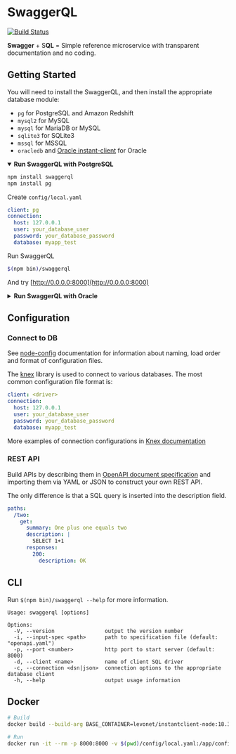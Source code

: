 # SwaggerQL
[![Build Status](https://travis-ci.org/levonet/swaggerql.svg?branch=master)](https://travis-ci.org/levonet/swaggerql)

**Swagger** + S**QL** = Simple reference microservice with transparent documentation and no coding.

## Getting Started

You will need to install the SwaggerQL, and then install the appropriate database module:
- `pg` for PostgreSQL and Amazon Redshift
- `mysql2` for MySQL
- `mysql` for MariaDB or MySQL
- `sqlite3` for SQLite3
- `mssql` for MSSQL
- `oracledb` and [Oracle instant-client](https://www.oracle.com/database/technologies/instant-client/linux-x86-64-downloads.html) for Oracle

<details open>
<summary><strong>Run SwaggerQL with PostgreSQL</strong></summary>

```sh
npm install swaggerql
npm install pg
```

Create `config/local.yaml`

```yaml
client: pg
connection:
  host: 127.0.0.1
  user: your_database_user
  password: your_database_password
  database: myapp_test
```

Run SwaggerQL

```sh
$(npm bin)/swaggerql
```

And try [http://0.0.0.0:8000](http://0.0.0.0:8000)
</details>

<details>
<summary><strong>Run SwaggerQL with Oracle</strong></summary>

```sh
npm install swaggerql
npm install oracledb
```
Install [Oracle instant-client](https://www.oracle.com/database/technologies/instant-client/linux-x86-64-downloads.html)

Create `config/local.yaml`

```yaml
client: oracledb
connection:
  user: your_database_user
  password: your_database_password
  connectString: (DESCRIPTION=(ADDRESS_LIST=(ADDRESS=(PROTOCOL=TCP)(HOST=127.0.0.1)(PORT=1521)))(CONNECT_DATA=(SID=MY_SID)))
pool:
  min: 0
  max: 3
```

Run SwaggerQL

```sh
$(npm bin)/swaggerql
```

And try [http://0.0.0.0:8000](http://0.0.0.0:8000)
</details>

## Configuration

### Connect to DB

See [node-config](https://github.com/lorenwest/node-config/wiki/Configuration-Files) documentation for information about naming,
load order and format of configuration files.

The [knex](https://github.com/tgriesser/knex) library is used to connect to various databases.
The most common configuration file format is:

```yaml
client: <driver>
connection:
  host: 127.0.0.1
  user: your_database_user
  password: your_database_password
  database: myapp_test
```

More examples of connection configurations in [Knex documentation](http://knexjs.org/#Installation-client)

### REST API

Build APIs by describing them in [OpenAPI document specification](https://github.com/OAI/OpenAPI-Specification/blob/master/versions/3.0.2.md)
and importing them via YAML or JSON to construct your own REST API.

The only difference is that a SQL query is inserted into the description field.

```yaml
paths:
  /two:
    get:
      summary: One plus one equals two
      description: |
        SELECT 1+1
      responses:
        200:
          description: OK
```

## CLI

Run `$(npm bin)/swaggerql --help` for more information.

```
Usage: swaggerql [options]

Options:
  -V, --version                output the version number
  -i, --input-spec <path>      path to specification file (default: "openapi.yaml")
  -p, --port <number>          http port to start server (default: 8000)
  -d, --client <name>          name of client SQL driver
  -c, --connection <dsn|json>  connection options to the appropriate database client
  -h, --help                   output usage information
```

## Docker

```sh
# Build
docker build --build-arg BASE_CONTAINER=levonet/instantclient-node:18.3-10-slim --build-arg DRIVER_MODULE=oracledb -t swaggerql-oracledb:latest .

# Run
docker run -it --rm -p 8000:8000 -v $(pwd)/config/local.yaml:/app/config/production.yaml swaggerql-oracledb:latest
```
